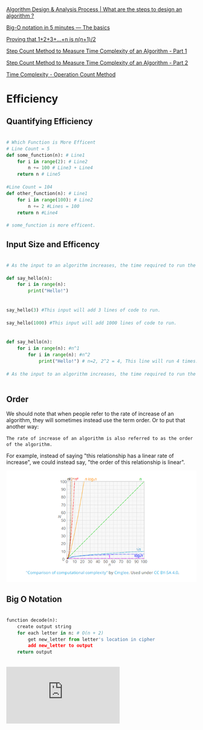 [Algorithm Design & Analysis Process | What are the steps to design an algorithm ?](https://www.youtube.com/watch?v=6BWvV4xVh8U&list=PLftH_KTPtiBKPAbFwv0srGgzxVZFm65JX)

[Big-O notation in 5 minutes — The basics](https://www.youtube.com/watch?v=__vX2sjlpXU)

[Proving that 1+2+3+...+n is n(n+1)/2](http://www.maths.surrey.ac.uk/hosted-sites/R.Knott/runsums/triNbProof.html)

[Step Count Method to Measure Time Complexity of an Algorithm - Part 1](https://www.youtube.com/watch?v=53sC2ioHUM0)

[Step Count Method to Measure Time Complexity of an Algorithm - Part 2](https://www.youtube.com/watch?v=lcAq5bID_zs)

[Time Complexity - Operation Count Method](https://www.youtube.com/watch?v=rL1GdFEJ6c4)

# Efficiency

## Quantifying Efficiency



```python

# Which Function is More Efficent
# Line Count = 5
def some_function(n): # Line1
    for i in range(2): # Line2
        n += 100 # Line3 + Line4
    return n # Line5

#Line Count = 104
def other_function(n): # Line1
    for i in range(100): # Line2
        n += 2 #Lines = 100 
    return n #Line4

# some_function is more efficent.

```

## Input Size and Efficency

```python

# As the input to an algorithm increases, the time required to run the algorithm may also increase.

def say_hello(n):
    for i in range(n):
        print("Hello!")


say_hello(3) #This input will add 3 lines of code to run.

say_hello(1000) #This input will add 1000 lines of code to run.


def say_hello(n):
    for i in range(n): #n^1
        for i in range(n): #n^2
            print("Hello!") # n=2, 2^2 = 4, This line will run 4 times.

# As the input to an algorithm increases, the time required to run the algorithm may also increase—and different algorithms may increase at different rates.



```
## Order

We should note that when people refer to the rate of increase of an algorithm, they will sometimes instead use the term order. Or to put that another way:

    The rate of increase of an algorithm is also referred to as the order of the algorithm.

For example, instead of saying "this relationship has a linear rate of increase", we could instead say, "the order of this relationship is linear".


![Computational Complexity](https://github.com/budostylz/Algorithms-and-Data-Structures-Practice/blob/Efficiency/computational_complexity.PNG)

## Big O Notation

```python

function decode(n):
    create output string
    for each letter in n: # O(n + 2)
        get new_letter from letter's location in cipher
        add new_letter to output
    return output



```

![Step Count Method.](https://github.com/budostylz/Algorithms-and-Data-Structures-Practice/blob/Efficiency/Step%20Count%20Method.pdf)

